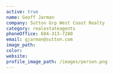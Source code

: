 ```yaml
---
active: true
name: Geoff Jarman
company: Sutton Grp West Coast Realty
category: realestateagents
phoneOffice: 604-313-7280
email: gjarman@sutton.com
image_path:
color:
website:
profile_image_path: /images/person.png
---
```



